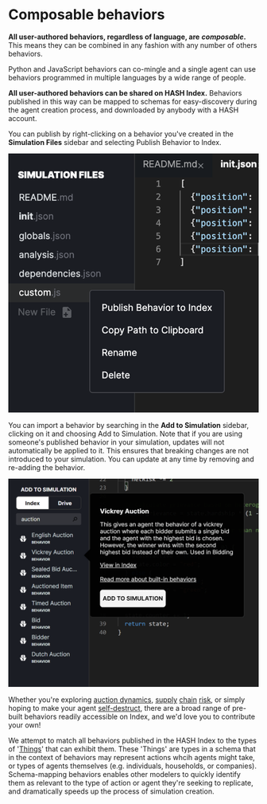 # Composable behaviors

**All user-authored behaviors, regardless of language, are** _**composable**_**.** This means they can be combined in any fashion with any number of others behaviors.

Python and JavaScript behaviors can co-mingle and a single agent can use behaviors programmed in multiple languages by a wide range of people.

**All user-authored behaviors can be shared on HASH Index.** Behaviors published in this way can be mapped to schemas for easy-discovery during the agent creation process, and downloaded by anybody with a HASH account.

You can publish by right-clicking on a behavior you've created in the **Simulation Files** sidebar and selecting Publish Behavior to Index. 

![Publishing a behavior to Index](../.gitbook/assets/screen-shot-2020-05-30-at-5.54.56-pm.png)

You can import a behavior by searching in the **Add to Simulation** sidebar, clicking on it and choosing Add to Simulation. Note that if you are using someone's published behavior in your simulation, updates will not automatically be applied to it. This ensures that breaking changes are not introduced to your simulation. You can update at any time by removing and re-adding the behavior.

![Adding a published behavior to your model](../.gitbook/assets/image%20%284%29.png)

Whether you're exploring [auction dynamics](https://hash.ai/index/5e864383eb2a71233b2fe0c5/english-auction), [supply](https://hash.ai/index/5e869db7eb2a7155562fe107/supply-chain-fulfill) [chain](https://hash.ai/index/5e869e1aeb2a71b0fa2fe109/supply-chain-calculate-order) [risk](https://hash.ai/index/5e869d61eb2a71504e2fe105/supply-chain-intake), or simply hoping to make your agent [self-destruct](https://hash.ai/index/5e71039b050bd5fa5f42790c/remove-self), there are a broad range of pre-built behaviors readily accessible on Index, and we'd love you to contribute your own!

We attempt to match all behaviors published in the HASH Index to the types of '[Things](https://hash.ai/index/schemas/Thing)' that can exhibit them. These 'Things' are types in a schema that in the context of behaviors may represent actions whcih agents might take, or types of agents themselves \(e.g. individuals, households, or companies\). Schema-mapping behaviors enables other modelers to quickly identify them as relevant to the type of action or agent they're seeking to replicate, and dramatically speeds up the process of simulation creation.



